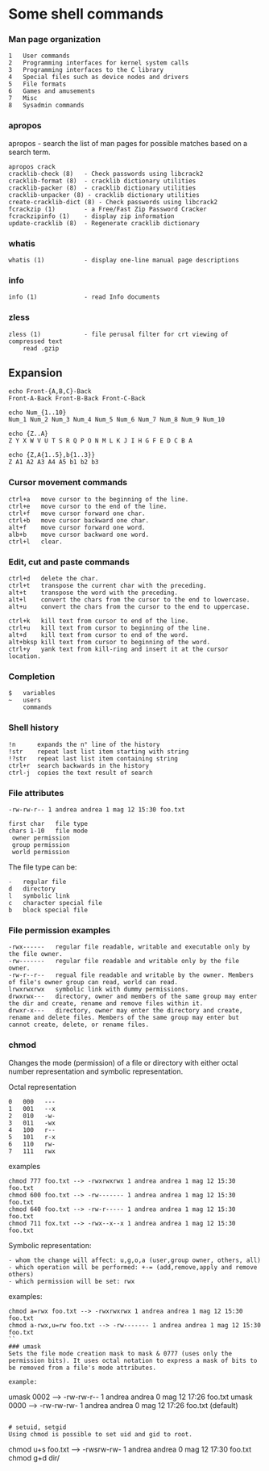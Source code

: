 # Some shell commands

### Man page organization
```
1   User commands
2   Programming interfaces for kernel system calls
3   Programming interfaces to the C library
4   Special files such as device nodes and drivers
5   File formats
6   Games and amusements
7   Misc
8   Sysadmin commands
```
### apropos
apropos - search the list of man pages for possible matches based on a search term.
```
apropos crack
cracklib-check (8)   - Check passwords using libcrack2
cracklib-format (8)  - cracklib dictionary utilities
cracklib-packer (8)  - cracklib dictionary utilities
cracklib-unpacker (8) - cracklib dictionary utilities
create-cracklib-dict (8) - Check passwords using libcrack2
fcrackzip (1)        - a Free/Fast Zip Password Cracker
fcrackzipinfo (1)    - display zip information
update-cracklib (8)  - Regenerate cracklib dictionary
```

### whatis
```
whatis (1)           - display one-line manual page descriptions
```

### info
```
info (1)             - read Info documents
```

### zless
```
zless (1)            - file perusal filter for crt viewing of compressed text
	read .gzip
```
## Expansion

```
echo Front-{A,B,C}-Back
Front-A-Back Front-B-Back Front-C-Back
```
```
echo Num_{1..10}
Num_1 Num_2 Num_3 Num_4 Num_5 Num_6 Num_7 Num_8 Num_9 Num_10
```

```
echo {Z..A}    
Z Y X W V U T S R Q P O N M L K J I H G F E D C B A
```

```
echo {Z,A{1..5},b{1..3}} 
Z A1 A2 A3 A4 A5 b1 b2 b3
```

### Cursor movement commands
```
ctrl+a   move cursor to the beginning of the line.
ctrl+e   move cursor to the end of the line.
ctrl+f   move cursor forward one char.
ctrl+b   move cursor backward one char.
alt+f    move cursor forward one word.
alb+b    move cursor backward one word.
ctrl+l   clear.
```

### Edit, cut and paste commands
```
ctrl+d   delete the char.
ctrl+t   transpose the current char with the preceding.
alt+t    transpose the word with the preceding.
alt+l    convert the chars from the cursor to the end to lowercase.
alt+u    convert the chars from the cursor to the end to uppercase.

ctrl+k   kill text from cursor to end of the line.
ctrl+u   kill text from cursor to beginning of the line.
alt+d    kill text from cursor to end of the word.
alt+bksp kill text from cursor to beginning of the word.
ctrl+y   yank text from kill-ring and insert it at the cursor location.
```

### Completion
```
$   variables
~   users
    commands
```    

### Shell history

```
!n      expands the n° line of the history
!str    repeat last list item starting with string
!?str   repeat last list item containing string
ctrl+r  search backwards in the history
ctrl-j  copies the text result of search
```

### File attributes

```
-rw-rw-r-- 1 andrea andrea 1 mag 12 15:30 foo.txt

first char   file type
chars 1-10   file mode
 owner permission
 group permission
 world permission
```

The file type can be:
```
-   regular file
d   directory
l   symbolic link
c   character special file
b   block special file
```

### File permission examples
```
-rwx------   regular file readable, writable and executable only by the file owner.
-rw-------   regular file readable and writable only by the file owner.
-rw-r--r--   regual file readable and writable by the owner. Members of file's owner group can read, world can read.
lrwxrwxrwx   symbolic link with dummy permissions.
drwxrwx---   directory, owner and members of the same group may enter the dir and create, rename and remove files within it.
drwxr-x---   directory, owner may enter the directory and create, rename and delete files. Members of the same group may enter but cannot create, delete, or rename files.
```

### chmod 
Changes the mode (permission) of a file or directory with either octal number representation and symbolic representation.

Octal representation
```
0   000   ---
1   001   --x
2   010   -w-
3   011   -wx
4   100   r--
5   101   r-x
6   110   rw-
7   111   rwx
```
examples
```
chmod 777 foo.txt --> -rwxrwxrwx 1 andrea andrea 1 mag 12 15:30 foo.txt
chmod 600 foo.txt --> -rw------- 1 andrea andrea 1 mag 12 15:30 foo.txt
chmod 640 foo.txt --> -rw-r----- 1 andrea andrea 1 mag 12 15:30 foo.txt
chmod 711 fox.txt --> -rwx--x--x 1 andrea andrea 1 mag 12 15:30 foo.txt
```

Symbolic representation:
```
- whom the change will affect: u,g,o,a (user,group owner, others, all)
- which operation will be performed: +-= (add,remove,apply and remove others)
- which permission will be set: rwx
```
examples:
```
chmod a=rwx foo.txt --> -rwxrwxrwx 1 andrea andrea 1 mag 12 15:30 foo.txt
chmod a-rwx,u=rw foo.txt --> -rw------- 1 andrea andrea 1 mag 12 15:30 foo.txt
``
### umask
Sets the file mode creation mask to mask & 0777 (uses only the permission bits). It uses octal notation to express a mask of bits to be removed from a file's mode attributes.

example:
```
umask 0002 --> -rw-rw-r-- 1 andrea andrea 0 mag 12 17:26 foo.txt
umask 0000 --> -rw-rw-rw- 1 andrea andrea 0 mag 12 17:26 foo.txt (default)
```

# setuid, setgid
Using chmod is possible to set uid and gid to root.
```
chmod u+s foo.txt --> -rwsrw-rw- 1 andrea andrea 0 mag 12 17:30 foo.txt
chmod g+d dir/
```
